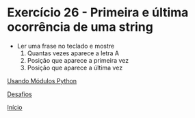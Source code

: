 # Exercício 26 - Primeira e última ocorrência de uma string

- Ler uma frase no teclado e mostre
  1. Quantas vezes aparece a letra A
  2. Posição que aparece a primeira vez
  3. Posição que aparece a última vez



[Usando Módulos Python](https://github.com/NandesLima/python-codigos/tree/master/desafios/03.%20Usando%20m%C3%B3dulos%20Python)

[Desafios](https://github.com/NandesLima/python-codigos/tree/master/desafios)

[Início](https://github.com/NandesLima/python-codigos)
